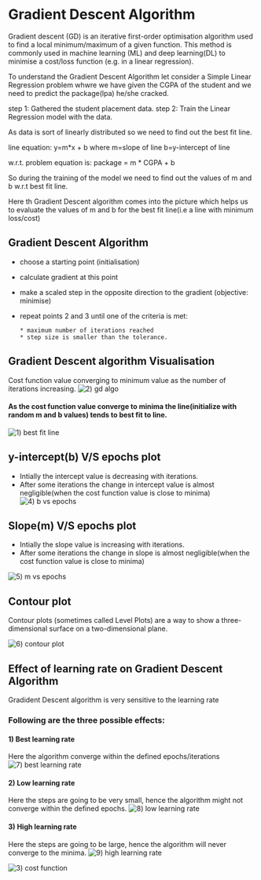 # Gradient Descent Algorithm

Gradient descent (GD) is an iterative first-order optimisation algorithm used to find a local minimum/maximum of a given function. This method is commonly used in machine learning (ML) and deep learning(DL) to minimise a cost/loss function (e.g. in a linear regression).

To understand the Gradient Descent Algorithm let consider a Simple Linear Regression problem whwre we have given the CGPA of the student and we need to predict the package(lpa) he/she cracked.

step 1: Gathered the student placement data.
step 2: Train the Linear Regression model with the data.

As data is sort of linearly distributed so we need to find out the best fit line.

line equation: y=m*x + b
where m=slope of line
      b=y-intercept of line

w.r.t. problem equation is: package = m * CGPA + b

So during the training of the model we need to find out the values of m and b w.r.t best fit line.

Here th Gradient Descent algorithm comes into the picture which helps us to evaluate the values of m and b for the best fit line(i.e a line with minimum loss/cost)

## Gradient Descent Algorithm

* choose a starting point (initialisation)

* calculate gradient at this point

* make a scaled step in the opposite direction to the gradient (objective: minimise)

* repeat points 2 and 3 until one of the criteria is met:

      * maximum number of iterations reached
      * step size is smaller than the tolerance.


## Gradient Descent algorithm Visualisation

Cost function value converging to minimum value as the number of iterations increasing.
![2) gd algo](https://user-images.githubusercontent.com/37456341/158860140-67475a8d-fe71-44aa-a2be-c7bb082e20ab.gif)

#### As the cost function value converge to minima the line(initialize with random m and b values) tends to best fit to line.
![1) best fit line](https://user-images.githubusercontent.com/37456341/158859589-be43fcb1-e0cf-4051-a108-42e0b49256e4.gif)


## y-intercept(b) V/S epochs plot

* Intially the intercept value is decreasing with iterations.
* After some iterations the change in intercept value is almost negligible(when the cost function value is close to minima)
![4) b vs epochs](https://user-images.githubusercontent.com/37456341/158860330-b6a53045-e61a-454c-9189-2936f9f3ffd1.gif)

## Slope(m) V/S epochs plot

* Intially the slope value is increasing with iterations.
* After some iterations the change in slope is almost negligible(when the cost function value is close to minima)

![5) m vs epochs](https://user-images.githubusercontent.com/37456341/158860269-978b3988-bf44-4960-904f-5b283c130c8d.gif)

## Contour plot

Contour plots (sometimes called Level Plots) are a way to show a three-dimensional surface on a two-dimensional plane.

![6) contour plot](https://user-images.githubusercontent.com/37456341/158860386-c51c9f0f-30f6-4724-b8f2-cc2caaef974c.gif)

## Effect of learning rate on Gradient Descent Algorithm

Gradident Descent algorithm is very sensitive to the learning rate

### Following are the three possible effects:
#### 1) Best learning rate

Here the algorithm converge within the defined epochs/iterations
![7) best learning rate](https://user-images.githubusercontent.com/37456341/158860410-b9049548-de84-4eff-a961-1d8a4f32ed58.gif)


#### 2) Low learning rate

Here the steps are going to be very small, hence the algorithm might not converge within the defined epochs.
![8) low learning rate](https://user-images.githubusercontent.com/37456341/158860454-6322b1e7-83e6-40f6-a87f-aae7cea7ce37.gif)

#### 3) High learning rate

Here the steps are going to be large, hence the algorithm will never converge to the minima.
![9) high learning rate](https://user-images.githubusercontent.com/37456341/158859758-82f9f9e4-ed02-4e7b-906d-53ff9bd939d4.gif)

![3) cost function](https://user-images.githubusercontent.com/37456341/158860221-5ad2743a-cc6b-4370-a92a-955d97e39f83.gif)
